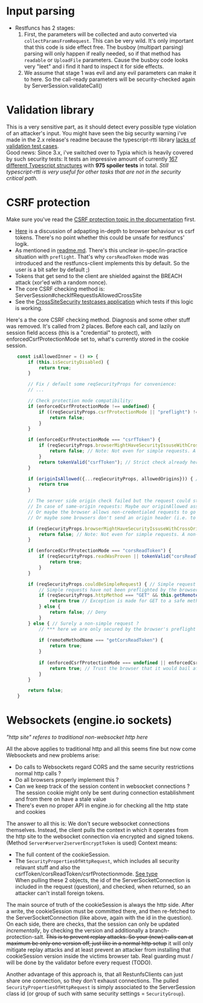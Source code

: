 # Input parsing
- Restfuncs has 2 stages:
  1. First, the parameters will be collected and auto converted via `collectParamsFromRequest`. This can be very wild. It's only important that this code is side effect free. 
     The busboy (multipart parsing) parsing will only happen if really needed, so if that method has `readable` or `UploadFile` parameters. Cause the busboy code looks very "leet" and i find it hard to inspect it for side effects. 
  2. We assume that stage 1 was evil and any evil parameters can make it to here. So the call-ready parameters will be security-checked again by ServerSession.validateCall()

# Validation library
This is a very sensitive part, as it should detect every possible type violation of an attacker's input.
You might have seen the big security warning i've made in the 2.x release's readme because the typescript-rtti library [lacks of validation test cases](https://github.com/typescript-rtti/typescript-rtti/issues/112).  
Good news: Since 3.x, i've switched over to Typia which is heavily covered by such security tests: It tests an impressive amount of currently [167 different Typescript structures](https://github.com/samchon/typia/tree/master/test/src/structures) with **975 spoiler tests** in total.
_Still typescript-rtti is very useful for other tasks that are not in the security critical path._
    
# CSRF protection
Make sure you've read the [CSRF protection topic in the documentation](../readme.md#csrf-protection) first.
- [Here](https://stackoverflow.com/questions/24680302/csrf-protection-with-cors-origin-header-vs-csrf-token?noredirect=1&lq=1) is a discussion of adpapting in-depth to browser behaviour vs csrf tokens. There's no point whether this could be unsafe for restfuncs' logik. 
- As mentioned in [readme.md](../readme.md#csrf-protection). There's this unclear in-spec/in-practice situation with `preflight`. That's why `corsReadToken` mode was introduced and the restfuncs-client implements this by default. So the user is a bit safer by default ;)
- Tokens that get send to the client are shielded against the BREACH attack (xor'ed with a random nonce).
- The core CSRF checking method is: ServerSession#checkIfRequestIsAllowedCrossSite
- See the [CrossSiteSecurity testcases application](../tests/crossSiteSecurity) which tests if this logic is working.

Here's a the core CSRF checking method. Diagnosis and some other stuff was removed. It's called from 2 places. Before each call, and lazily on session field access (this is a "credential" to protect),
with enforcedCsrfProtectionMode set to, what's currently stored in the cookie session.
````typescript
    const isAllowedInner = () => {
        if (this.isSecurityDisabled) {
            return true;
        }

        // Fix / default some reqSecurityProps for convenience:
        // ...

        // Check protection mode compatibility:
        if (enforcedCsrfProtectionMode !== undefined) {
            if ((reqSecurityProps.csrfProtectionMode || "preflight") !== enforcedCsrfProtectionMode) { // Client and server(/cookieSession) want different protection modes  ?
                return false;
            }
        }

        if (enforcedCsrfProtectionMode === "csrfToken") {
            if (reqSecurityProps.browserMightHaveSecurityIssuseWithCrossOriginRequests) {                
                return false; // Note: Not even for simple requests. A non-cors browser probably also does not block reads from them
            }
            return tokenValid("csrfToken"); // Strict check already here.
        }

        if (originIsAllowed({...reqSecurityProps, allowedOrigins})) { // Check, if origin is allowed, by looking at the host, origin and referer fields.
            return true
        }

        // The server side origin check failed but the request could still be legal:
        // In case of same-origin requests: Maybe our originAllowed assumption was false negative (because behind a reverse proxy) and the browser knows better.
        // Or maybe the browser allows non-credentialed requests to go through (which can't do any security harm)
        // Or maybe some browsers don't send an origin header (i.e. to protect privacy)

        if (reqSecurityProps.browserMightHaveSecurityIssuseWithCrossOriginRequests) {
            return false; // Note: Not even for simple requests. A non-cors browser probably also does not block reads from them
        }

        if (enforcedCsrfProtectionMode === "corsReadToken") {
            if (reqSecurityProps.readWasProven || tokenValid("corsReadToken")) {  // Read was proven ?
                return true;
            }
        } 

        if (reqSecurityProps.couldBeSimpleRequest) { // Simple request (or a false positive non-simple request)
            // Simple requests have not been preflighted by the browser and could be cross-site with credentials (even ignoring same-site cookie)
            if (reqSecurityProps.httpMethod === "GET" && this.getRemoteMethodOptions(remoteMethodName).isSafe) {
                return true // Exception is made for GET to a safe method. These don't write and the results can't be read (and for the false positives: if the browser thinks that it is not-simple, it will regard the CORS header and prevent reading)
            } else {
                return false; // Deny
            }
        } else { // Surely a non-simple request ?
            // *** here we are only secured by the browser's preflight ! ***
            
            if (remoteMethodName === "getCorsReadToken") {
                return true;
            }
            
            if (enforcedCsrfProtectionMode === undefined || enforcedCsrfProtectionMode === "preflight") {
                return true; // Trust the browser that it would bail after a negative preflight
            }
        }

        return false;
    }
````


# Websockets (engine.io sockets)
_"http site" referes to traditional non-websocket http here_

All the above applies to traditional http and all this seems fine but now come Websockets and new problems arise:
- Do calls to Websockets regard CORS and the same security restrictions normal http calls ?
- Do all browsers properly implement this ?
- Can we keep track of the session content in websocket connections ? The session cookie might only be sent during connection establishment and from there on have a stale value
- There's even no proper API in engine.io for checking all the http state and cookies

The answer to all this is: We don't secure websocket connections themselves.
Instead, the client pulls the context in which it operates from the http site to the websocket connection via encrypted and signed tokens. (Method `Server#server2serverEncryptToken` is used)
Context means: 
 - The full content of the cookieSession.
 - The `SecurityPropertiesOfHttpRequest`, which includes all security relavant stuff and also the csrfToken/corsReadToken/csrfProtectionmode. [See type](../common/index.ts)  
When pulling these 2 objects, the id of the ServerSocketConnection is included in the request (question), and checked, when returned, so an attacker can't install foreign tokens.
   
The main source of truth of the cookieSession is always the http side. After a write, the cookieSession must be committed there, and then re-fetched to the ServerSocketConnection (like above, again with the id in the question). On each side, there are checks, that the session can only be updated *incrementally*, by checking the version and additionally a branch-protection-salt. ~~This is to prevent replay attacks. So your (new) calls can at maximum be only one version off, just like in a normal http setup~~ it will only mitigate replay attacks and at least prevent an attacker from installing that cookieSession version inside the victims browser tab. Real guarding must / will be done by the validator before every request (TODO).

Another advantage of this approach is, that all RestunfsClients can just share one connection, so they don't exhaust connections. The pulled `SecurityPropertiesOfHttpRequest` is simply associated to the ServerSession class id (or group of such with same security settings = `SecurityGroup`).

